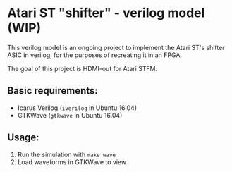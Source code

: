 # Atari ST "shifter" - verilog model (WIP)

This verilog model is an ongoing project to implement the Atari ST's shifter
ASIC in verilog, for the purposes of recreating it in an FPGA.

The goal of this project is HDMI-out for Atari STFM.

## Basic requirements:
- Icarus Verilog (`iverilog` in Ubuntu 16.04)
- GTKWave (`gtkwave` in Ubuntu 16.04)

## Usage:
1. Run the simulation with `make wave`
1. Load waveforms in GTKWave to view
